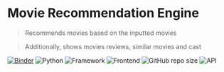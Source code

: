 # Movie Recommendation Engine

> Recommends movies based on the inputted movies

> Additionally, shows movies reviews, similar movies and cast

[![Binder](http://mybinder.org/badge_logo.svg)]()
![Python](https://img.shields.io/badge/Python-3.8-blueviolet)
![Framework](https://img.shields.io/badge/Framework-Flask-red)
![Frontend](https://img.shields.io/badge/Frontend-HTML/CSS/JS-green)
![GitHub repo size](https://img.shields.io/github/repo-size/Gonnuru/Movie_Recommender_System)
![API](https://img.shields.io/badge/API-TMDB-fcba03)
